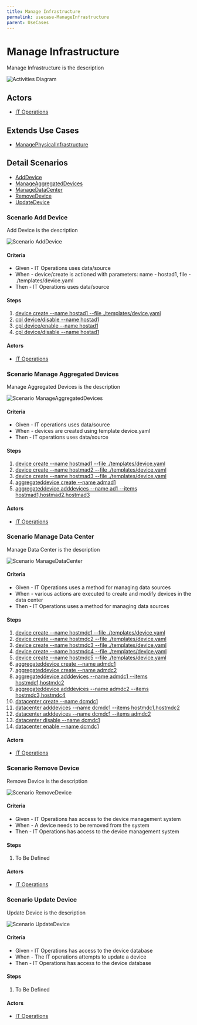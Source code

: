 ```yaml
---
title: Manage Infrastructure
permalink: usecase-ManageInfrastructure
parent: UseCases
---
```

# Manage Infrastructure

Manage Infrastructure is the description

![Activities Diagram](./Activities.png)

## Actors

* [IT Operations](actor-itops)





## Extends Use Cases

* [ManagePhysicalInfrastructure](usecase-ManagePhysicalInfrastructure)







## Detail Scenarios

* [AddDevice](#scenario-AddDevice)
* [ManageAggregatedDevices](#scenario-ManageAggregatedDevices)
* [ManageDataCenter](#scenario-ManageDataCenter)
* [RemoveDevice](#scenario-RemoveDevice)
* [UpdateDevice](#scenario-UpdateDevice)



### Scenario Add Device

Add Device is the description

![Scenario AddDevice](./AddDevice.png)
#### Criteria

* Given - IT Operations uses data/source
* When - device/create is actioned with parameters: name - hostad1, file - ./templates/device.yaml
* Then - IT Operations uses data/source

#### Steps
1. [device create --name hostad1 --file ./templates/device.yaml](#action-device-create)
1. [cpl device/disable --name hostad1](#action-cpl-device-disable)
1. [cpl device/enable --name hostad1](#action-cpl-device-enable)
1. [cpl device/disable --name hostad1](#action-cpl-device-disable)

#### Actors

* [IT Operations](actor-itops)



### Scenario Manage Aggregated Devices

Manage Aggregated Devices is the description

![Scenario ManageAggregatedDevices](./ManageAggregatedDevices.png)
#### Criteria

* Given - IT operations uses data/source
* When - devices are created using template device.yaml
* Then - IT operations uses data/source

#### Steps
1. [device create --name hostmad1 --file ./templates/device.yaml](#action-device-create)
1. [device create --name hostmad2 --file ./templates/device.yaml](#action-device-create)
1. [device create --name hostmad3 --file ./templates/device.yaml](#action-device-create)
1. [aggregateddevice create --name admad1](#action-aggregateddevice-create)
1. [aggregateddevice adddevices --name ad1 --items hostmad1,hostmad2,hostmad3](#action-aggregateddevice-adddevices)

#### Actors

* [IT Operations](actor-itops)



### Scenario Manage Data Center

Manage Data Center is the description

![Scenario ManageDataCenter](./ManageDataCenter.png)
#### Criteria

* Given - IT Operations uses a method for managing data sources
* When - various actions are executed to create and modify devices in the data center
* Then - IT Operations uses a method for managing data sources

#### Steps
1. [device create --name hostmdc1 --file ./templates/device.yaml](#action-device-create)
1. [device create --name hostmdc2 --file ./templates/device.yaml](#action-device-create)
1. [device create --name hostmdc3 --file ./templates/device.yaml](#action-device-create)
1. [device create --name hostmdc4 --file ./templates/device.yaml](#action-device-create)
1. [device create --name hostmdc5 --file ./templates/device.yaml](#action-device-create)
1. [aggregateddevice create --name admdc1](#action-aggregateddevice-create)
1. [aggregateddevice create --name admdc2](#action-aggregateddevice-create)
1. [aggregateddevice adddevices --name admdc1 --items hostmdc1,hostmdc2](#action-aggregateddevice-adddevices)
1. [aggregateddevice adddevices --name admdc2 --items hostmdc3,hostmdc4](#action-aggregateddevice-adddevices)
1. [datacenter create --name dcmdc1](#action-datacenter-create)
1. [datacenter adddevices --name dcmdc1 --items hostmdc1,hostmdc2](#action-datacenter-adddevices)
1. [datacenter adddevices --name dcmdc1 --items admdc2](#action-datacenter-adddevices)
1. [datacenter disable --name dcmdc1](#action-datacenter-disable)
1. [datacenter enable --name dcmdc1](#action-datacenter-enable)

#### Actors

* [IT Operations](actor-itops)



### Scenario Remove Device

Remove Device is the description

![Scenario RemoveDevice](./RemoveDevice.png)
#### Criteria

* Given - IT Operations has access to the device management system
* When - A device needs to be removed from the system
* Then - IT Operations has access to the device management system

#### Steps
1. To Be Defined

#### Actors

* [IT Operations](actor-itops)



### Scenario Update Device

Update Device is the description

![Scenario UpdateDevice](./UpdateDevice.png)
#### Criteria

* Given - IT Operations has access to the device database
* When - The IT operations attempts to update a device
* Then - IT Operations has access to the device database

#### Steps
1. To Be Defined

#### Actors

* [IT Operations](actor-itops)




